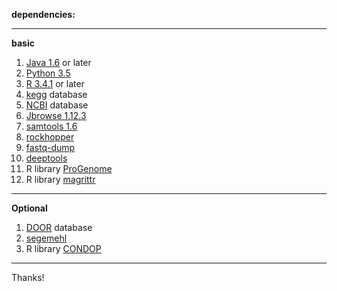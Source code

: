 **dependencies:**
___
**basic**
1. [Java 1.6] or later
2. [Python 3.5]
3. [R 3.4.1] or later
4. [kegg] database
5. [NCBI] database
6. [Jbrowse 1.12.3]
7. [samtools 1.6]
8. [rockhopper]
9. [fastq-dump]
 10. [deeptools]
 11. R library [ProGenome]
 12. R library [magrittr]
___
**Optional**
1. [DOOR] database
2. [segemehl]
3. R library [CONDOP]

___
Thanks!

[Java 1.6]:http://www.oracle.com/technetwork/java/javase/downloads/index.html

[Python 3.5]:https://www.python.org/downloads/release/python-354/

[R 3.4.1]:https://cran.r-project.org/src/base/R-3/

[kegg]:http://www.genome.jp/kegg/kegg2.html

[NCBI]:https://www.ncbi.nlm.nih.gov/

[Jbrowse 1.12.3]:https://jbrowse.org/install/

[samtools 1.6]:http://samtools.sourceforge.net/

[rockhopper]:https://cs.wellesley.edu/~btjaden/Rockhopper/

[fastq-dump]:https://www.ncbi.nlm.nih.gov/sra/docs/toolkitsoft/

[deeptools]:https://github.com/fidelram/deepTools

[ProGenome]:https://github.com/YulongNiu/ProGenome

[magrittr]:https://github.com/tidyverse/magrittr

[DOOR]:http://csbl.bmb.uga.edu/DOOR/displayNC.php?id=1810

[segemehl]:http://www.bioinf.uni-leipzig.de/Software/segemehl/

[CONDOP]:https://cran.r-project.org/web/packages/CONDOP/index.html

